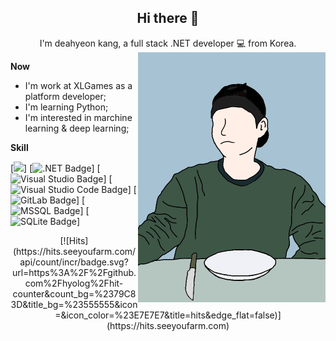 
## <div align=center>Hi there 👋</div>

<div align=center>I'm deahyeon kang, a full stack .NET developer 💻 from Korea.</div>


<img align="right" alt="PNG" src="https://github.com/Hyolog/Hyolog/blob/main/myLineDrawing.png?raw=true" width="300" height="400" />


**Now**
- I'm work at XLGames as a platform developer;
- I'm learning Python;
- I'm interested in marchine learning & deep learning;


**Skill**

[![](https://img.shields.io/badge/-C%23-%23239120?style=for-the-badge&logo=C-Sharp)]
[![.NET Badge](https://img.shields.io/badge/-.NET-%235C2D91?style=for-the-badge&logo=.NET)]
[![Visual Studio Badge](https://img.shields.io/badge/-Visual%20Studio-%235C2D91?style=for-the-badge&logo=Visual-Studio)]
[![Visual Studio Code Badge](https://img.shields.io/badge/-Visual%20Studio%20Code-%23007ACC?style=for-the-badge&logo=Visual-Studio-Code)]
[![GitLab Badge](https://img.shields.io/badge/-GitLab-%23FCA121?style=for-the-badge&logo=GitLab)]
[![MSSQL Badge](https://img.shields.io/badge/-MSSQL-%23CC2927?style=for-the-badge&logo=Microsoft-SQL-Server)]
[![SQLite Badge](https://img.shields.io/badge/-SQLite-%23003B57?style=for-the-badge&logo=SQLite)]
  




<div align=center>
  [![Hits](https://hits.seeyoufarm.com/api/count/incr/badge.svg?url=https%3A%2F%2Fgithub.com%2Fhyolog%2Fhit-counter&count_bg=%2379C83D&title_bg=%23555555&icon=&icon_color=%23E7E7E7&title=hits&edge_flat=false)](https://hits.seeyoufarm.com)
</div>
